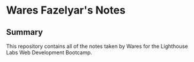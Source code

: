 # Wares Fazelyar's Notes

## Summary 

This repository contains all of the notes taken by Wares for the Lighthouse Labs Web Development Bootcamp.